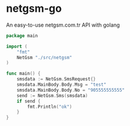 # netgsm-go
An easy-to-use netgsm.com.tr API with golang

```go
package main

import (
	"fmt"
	NetGsm "./src/netgsm"
)

func main() {
	smsdata := NetGsm.SmsRequest{}
	smsdata.MainBody.Body.Msg = "test"
	smsdata.MainBody.Body.No = "905555555555"
	send := NetGsm.Sms(smsdata)
	if send {
		fmt.Println("ok")
	}
}
